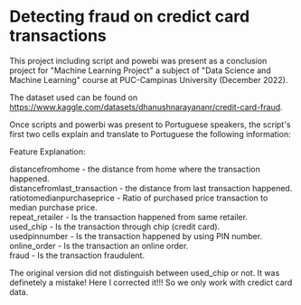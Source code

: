 # Detecting fraud on credict card transactions

This project including script and powebi was present as a conclusion project for "Machine Learning Project" a subject of "Data Science and Machine Learning" course at PUC-Campinas University (December 2022).

The dataset used can be found on <https://www.kaggle.com/datasets/dhanushnarayananr/credit-card-fraud>. 

Once scripts and powerbi was present to Portuguese speakers, the script's first two cells explain and translate to Portuguese the following information: 

Feature Explanation:

distancefromhome - the distance from home where the transaction happened. <br>
distancefromlast_transaction - the distance from last transaction happened. <br>
ratiotomedianpurchaseprice - Ratio of purchased price transaction to median purchase price. <br>
repeat_retailer - Is the transaction happened from same retailer. <br>
used_chip - Is the transaction through chip (credit card). <br>
usedpinnumber - Is the transaction happened by using PIN number. <br>
online_order - Is the transaction an online order. <br>
fraud - Is the transaction fraudulent. <br>

The original version did not distinguish between used_chip or not. It was definetely a mistake! Here I corrected it!!! So we only work with credict card data.

